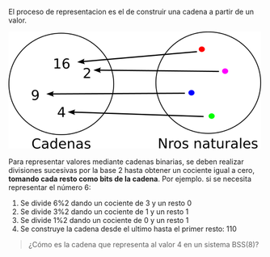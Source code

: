 El proceso de representacion es el de construir una cadena a partir de un valor.

![representacion](https://github.com/Orga-UNQ/mumuki-guia-bajo-nivel-sistemas-de-numeracion/blob/master/images/representar.png?raw=true "Representacion")

Para representar valores mediante cadenas binarias, se deben realizar divisiones sucesivas por la base 2 hasta obtener un cociente igual a cero, **tomando cada resto como bits de la cadena**. Por ejemplo. si se necesita representar el número 6:
1. Se divide 6%2 dando un cociente de 3 y un resto 0
2. Se divide 3%2 dando un cociente de 1 y un resto 1
3. Se divide 1%2 dando un cociente de 0 y un resto 1
4. Se construye la cadena desde el ultimo hasta el primer resto: 110


>¿Cómo es la cadena que representa al valor 4 en un sistema BSS(8)?